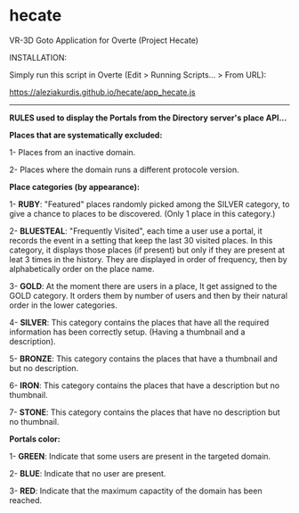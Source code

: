 # hecate
VR-3D Goto Application for Overte (Project Hecate)

INSTALLATION:

Simply run this script in Overte (Edit > Running Scripts... > From URL): 

https://aleziakurdis.github.io/hecate/app_hecate.js

-----------------------------------------------------------------

**RULES used to display the Portals from the Directory server's place API...**


**Places that are systematically excluded:**

  1- Places from an inactive domain.

  2- Places where the domain runs a different protocole version.



**Place categories (by appearance):**

1- **RUBY**: "Featured" places randomly picked among the SILVER category, to give a chance to places to be discovered. (Only 1 place in this category.)

2- **BLUESTEAL**: "Frequently Visited", each time a user use a portal, it records the event in a setting that keep the last 30 visited places. In this category, it displays those places (if present) but only if they are present at leat 3 times in the history. They are displayed in order of frequency, then by alphabetically order on the place name.

3- **GOLD**: At the moment there are users in a place, It get assigned to the GOLD category. It orders them by number of users and then by their natural order in the lower categories.

4- **SILVER**: This category contains the places that have all the required information has been correctly setup. (Having a thumbnail and a description).

5- **BRONZE**: This category contains the places that have a thumbnail and but no description.

6- **IRON**: This category contains the places that have a description but no thumbnail.

7- **STONE**: This category contains the places that have no description but no thumbnail.



**Portals color:**

1- **GREEN**: Indicate that some users are present in the targeted domain.

2- **BLUE**: Indicate that no user are present.

3- **RED**: Indicate that the maximum capactity of the domain has been reached.

